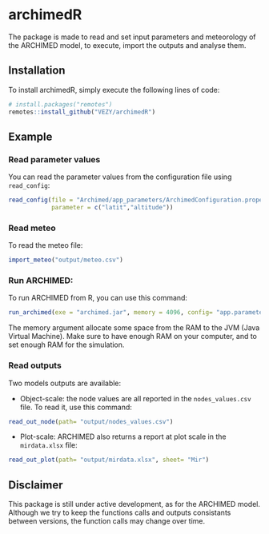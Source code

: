 
<!-- README.md is generated from README.Rmd. Please edit that file -->

# archimedR

The package is made to read and set input parameters and meteorology of
the ARCHIMED model, to execute, import the outputs and analyse them.

## Installation

To install archimedR, simply execute the following lines of code:

``` r
# install.packages("remotes")
remotes::install_github("VEZY/archimedR")
```

## Example

### Read parameter values

You can read the parameter values from the configuration file using
`read_config`:

``` r
read_config(file = "Archimed/app_parameters/ArchimedConfiguration.properties",
            parameter = c("latit","altitude"))
```

### Read meteo

To read the meteo file:

``` r
import_meteo("output/meteo.csv")
```

### Run ARCHIMED:

To run ARCHIMED from R, you can use this command:

``` r
run_archimed(exe = "archimed.jar", memory = 4096, config= "app.parameters")
```

The memory argument allocate some space from the RAM to the JVM (Java
Virtual Machine). Make sure to have enough RAM on your computer, and to
set enough RAM for the simulation.

### Read outputs

Two models outputs are available:

  - Object-scale: the node values are all reported in the
    `nodes_values.csv` file. To read it, use this command:

<!-- end list -->

``` r
read_out_node(path= "output/nodes_values.csv")
```

  - Plot-scale: ARCHIMED also returns a report at plot scale in the
    `mirdata.xlsx` file:

<!-- end list -->

``` r
read_out_plot(path= "output/mirdata.xlsx", sheet= "Mir")
```

## Disclaimer

This package is still under active development, as for the ARCHIMED
model. Although we try to keep the functions calls and outputs
consistants between versions, the function calls may change over time.
